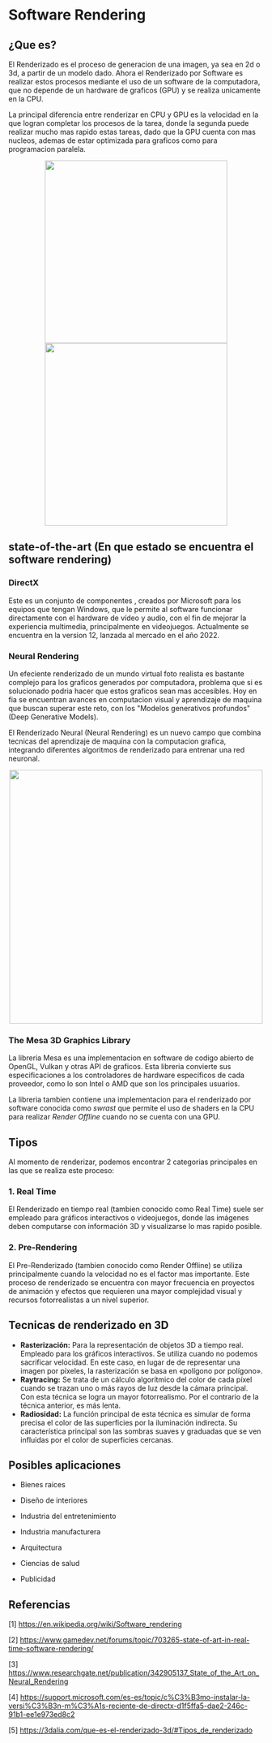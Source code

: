 # Software Rendering

## ¿Que es?

El Renderizado es el proceso de generacion de una imagen, ya sea en 2d o 3d, a partir de un modelo dado. Ahora el Renderizado por Software es realizar estos procesos mediante el uso de un software de la computadora, que no depende de un hardware de graficos (GPU) y se realiza unicamente en la CPU.

La principal diferencia entre renderizar en CPU y GPU es la velocidad en la que logran completar los procesos de la tarea, donde la segunda puede realizar mucho mas rapido estas tareas, dado que la GPU cuenta con mas nucleos, ademas de estar optimizada para graficos como para programacion paralela.

<p align="center">
    <img src="/showcase/sketches/rendering1.gif" width="360" />
    <img src="/showcase/sketches/rendering2.gif" width="360" />
</p>

## state-of-the-art (En que estado se encuentra el software rendering)

### DirectX

Este es un conjunto de componentes , creados por Microsoft para los equipos que tengan Windows, que le permite al software funcionar directamente con el hardware de vídeo y audio, con el fin de mejorar la experiencia multimedia, principalmente en videojuegos. Actualmente se encuentra en la version 12, lanzada al mercado en el año 2022.

### Neural Rendering

Un efeciente renderizado de un mundo virtual foto realista es bastante complejo para los graficos generados por computadora, problema que si es solucionado podria hacer que estos graficos sean mas accesibles. Hoy en fia se encuentran avances en computacion visual y aprendizaje de maquina que buscan superar este reto, con los "Modelos generativos profundos" (Deep Generative Models).

El Renderizado Neural (Neural Rendering) es un nuevo campo que combina tecnicas del aprendizaje de maquina con la computacion grafica, integrando diferentes algoritmos de renderizado para entrenar una red neuronal.

<p align="center">
    <img src="/showcase/sketches/neuralRendering.png" width="500" />
</p>

### The Mesa 3D Graphics Library

La libreria Mesa es una implementacion en software de codigo abierto de  OpenGL, Vulkan y otras API de graficos. Esta libreria convierte sus especificaciones a los controladores de hardware especificos de cada proveedor, como lo son Intel o AMD que son los principales usuarios.

La libreria tambien contiene una implementacion para el renderizado por software conocida como *swrast* que permite el uso de shaders en la CPU para realizar *Render Offline* cuando no se cuenta con una GPU.

## Tipos

Al momento de renderizar, podemos encontrar 2 categorias principales en las que se realiza este proceso:

### 1. Real Time

El Renderizado en tiempo real (tambien conocido como Real Time) suele ser empleado para gráficos interactivos o videojuegos, donde  las imágenes deben computarse con información 3D y visualizarse lo mas rapido posible.

### 2. Pre-Rendering

El Pre-Renderizado (tambien conocido como Render Offline) se utiliza principalmente cuando la velocidad no es el factor mas importante. Este proceso de renderizado se encuentra con mayor frecuencia en proyectos de animación y efectos que requieren una mayor complejidad visual y recursos fotorrealistas a un nivel superior.

## Tecnicas de renderizado en 3D

- **Rasterización:** Para la representación de objetos 3D a tiempo real. Empleado para los gráficos interactivos. Se utiliza cuando no podemos sacrificar velocidad. En este caso, en lugar de de representar una imagen por píxeles, la rasterización se basa en «polígono por polígono».
- **Raytracing:** Se trata de un cálculo algorítmico del color de cada píxel cuando se trazan uno o más rayos de luz desde la cámara principal. Con esta técnica se logra un mayor fotorrealismo. Por el contrario de la técnica anterior, es más lenta.
- **Radiosidad:** La función principal de esta técnica es simular de forma precisa el color de las superficies por la iluminación indirecta. Su característica principal son las sombras suaves y graduadas que se ven influidas por el color de superficies cercanas.

## Posibles aplicaciones

- Bienes raices

- Diseño de interiores

- Industria del entretenimiento

- Industria manufacturera

- Arquitectura

- Ciencias de salud

- Publicidad

## Referencias

[1] https://en.wikipedia.org/wiki/Software_rendering

[2] https://www.gamedev.net/forums/topic/703265-state-of-art-in-real-time-software-rendering/

[3] https://www.researchgate.net/publication/342905137_State_of_the_Art_on_Neural_Rendering

[4] https://support.microsoft.com/es-es/topic/c%C3%B3mo-instalar-la-versi%C3%B3n-m%C3%A1s-reciente-de-directx-d1f5ffa5-dae2-246c-91b1-ee1e973ed8c2

[5] https://3dalia.com/que-es-el-renderizado-3d/#Tipos_de_renderizado


